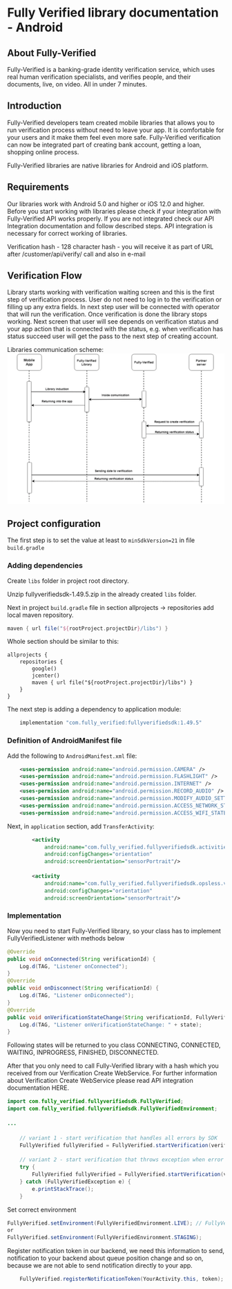 # Fully Verified library documentation - Android

## About Fully-Verified

Fully-Verified is a banking-grade identity verification service, which uses real human verification specialists, 
and verifies people, and their documents, live, on video. All in under 7 minutes.

## Introduction
Fully-Verified developers team created mobile libraries that allows you to run verification process without need to 
leave your app. It is comfortable for your users and it make them feel even more safe. Fully-Verified verification 
can now be integrated part of creating bank account, getting a loan, shopping online process.

Fully-Verified libraries are native libraries for Android and iOS platform.

## Requirements
Our libraries work with Android 5.0 and higher or iOS 12.0 and higher. Before you start working with libraries please 
check if your integration with Fully-Verified API works properly. If you are not integrated check our API Integration 
documentation and follow described steps. API integration is necessary for correct working of libraries.

Verification hash - 128 character hash - you will receive it as part of URL after /customer/api/verify/ call and also 
in e-mail

## Verification Flow
Library starts working with verification waiting screen and this is the first step of verification process. User do not 
need to log in to the verification or filling up any extra fields. In next step user will be connected with operator 
that will run the verification. Once verification is done the library stops working. Next screen that user will see 
depends on verification status and your app action that is connected with the status, e.g. when verification has status 
succeed user will get the pass to the next step of creating account.

Libraries communication scheme:
![Graph](images/graph.png "Flow Graph")

## Project configuration

The first step is to set the value at least to `minSdkVersion=21` in file `build.gradle`

### Adding dependencies

Create `libs` folder in project root directory.

Unzip fullyverifiedsdk-1.49.5.zip in the already created `libs` folder.

Next in project `build.gradle` file in section allprojects -> repositories add local maven repository.
```gradle
maven { url file("${rootProject.projectDir}/libs") }
```

Whole section should be similar to this:
```
allprojects {
    repositories {
        google()
        jcenter()
        maven { url file("${rootProject.projectDir}/libs") }
    }
}
```

The next step is adding a dependency to application module:

```gradle
    implementation "com.fully_verified:fullyverifiedsdk:1.49.5"
```


### Definition of AndroidManifest file

Add the following to `AndroidManifest.xml` file:

```xml
    <uses-permission android:name="android.permission.CAMERA" />
    <uses-permission android:name="android.permission.FLASHLIGHT" />
    <uses-permission android:name="android.permission.INTERNET" />
    <uses-permission android:name="android.permission.RECORD_AUDIO" />
    <uses-permission android:name="android.permission.MODIFY_AUDIO_SETTINGS" />
    <uses-permission android:name="android.permission.ACCESS_NETWORK_STATE" />
    <uses-permission android:name="android.permission.ACCESS_WIFI_STATE" />
```

Next, in `application` section, add `TransferActivity`:

```xml
        <activity
            android:name="com.fully_verified.fullyverifiedsdk.activities.FullyVerified"
            android:configChanges="orientation"
            android:screenOrientation="sensorPortrait"/>

        <activity
            android:name="com.fully_verified.fullyverifiedsdk.opsless.view.FullyVerified"
            android:configChanges="orientation"
            android:screenOrientation="sensorPortrait"/>
```

### Implementation
Now you need to start Fully-Verified library, so your class has to implement FullyVerifiedListener with methods below

```java
@Override
public void onConnected(String verificationId) {
    Log.d(TAG, "Listener onConnected");
}
@Override
public void onDisconnect(String verificationId) {
    Log.d(TAG, "Listener onDiconnected");
}
@Override
public void onVerificationStateChange(String verificationId, FullyVerifiedState state) {
    Log.d(TAG, "Listener onVerificationStateChange: " + state);
}
```
Following states will be returned to you class CONNECTING, CONNECTED, WAITING, INPROGRESS, FINISHED, DISCONNECTED.

After that you only need to call Fully-Verified library with a hash which you received from our Verification Create 
WebService. For further information about Verification Create WebService please read API integration documentation HERE.

```java
import com.fully_verified.fullyverifiedsdk.FullyVerified;
import com.fully_verified.fullyverifiedsdk.FullyVerifiedEnvironment;

...
    
    // variant 1 - start verification that handles all errors by SDK
    FullyVerified fullyVerified = FullyVerified.startVerification(verificationHash, YourActivity.this, this);

    // variant 2 - start verification that throws exception when error
    try {
        FullyVerified fullyVerified = FullyVerified.startVerification(verificationHash, YourActivity.this, this, false);
    } catch (FullyVerifiedException e) {
        e.printStackTrace();
    }
```

Set correct environment
```java
FullyVerified.setEnvironment(FullyVerifiedEnvironment.LIVE); // FullyVerifiedEnvironment.LIVE - is set by default, don't need to set it explicit
or
FullyVerified.setEnvironment(FullyVerifiedEnvironment.STAGING);
```
Register notification token in our backend, we need this information to send, notification to your backend about queue 
position change and so on, because we are not able to send notification directly to your app.
```java
    FullyVerified.registerNotificationToken(YourActivity.this, token);
```